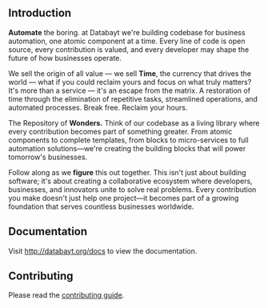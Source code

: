 ## Introduction

**Automate** the boring. at Databayt we're building codebase for business automation, one atomic component at a time. Every line of code is open source, every contribution is valued, and every developer may shape the future of how businesses operate.

We sell the origin of all value — we sell **Time**, the currency that drives the world — what if you could reclaim yours and focus on what truly matters?
It's more than a service — it's an escape from the matrix.
A restoration of time through the elimination of repetitive tasks, streamlined operations, and automated processes.
Break free. Reclaim your hours.

The Repository of **Wonders.** Think of our codebase as a living library where every contribution becomes part of something greater. From atomic components to complete templates, from blocks to micro-services to full automation solutions—we're creating the building blocks that will power tomorrow's businesses.

Follow along as we **figure** this out together. This isn't just about building software; it's about creating a collaborative ecosystem where developers, businesses, and innovators unite to solve real problems. Every contribution you make doesn't just help one project—it becomes part of a growing foundation that serves countless businesses worldwide.

## Documentation

Visit http://databayt.org/docs to view the documentation.

## Contributing

Please read the [contributing guide](/CONTRIBUTING.md).


